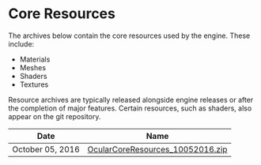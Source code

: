 # Core Resources

The archives below contain the core resources used by the engine. These include:

* Materials
* Meshes
* Shaders
* Textures

Resource archives are typically released alongside engine releases or after the completion of major features. Certain resources, such as shaders, also appear on the git repository.

| Date | Name |
|:----:|:----:|
| October 05, 2016 | [OcularCoreResources\_10052016.zip](https://s3.amazonaws.com/ocularengine/OcularCoreResources_10052016.zip)
